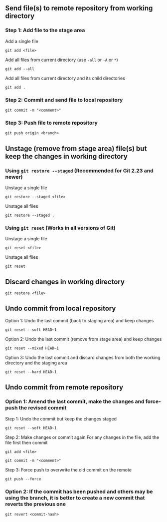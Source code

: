 ## Send file(s) to remote repository from working directory

### Step 1: Add file to the stage area

Add a single file
```
git add <file>
```

Add all files from current directory (use ```-all``` or ```-A``` or ```*```)
```
git add --all
```

Add all files from current directory and its child directories
```
git add .
```

### Step 2: Commit and send file to local repository
```
git commit -m "<comment>"
```

### Step 3: Push file to remote repository
```
git push origin <branch>
```


## Unstage (remove from stage area) file(s) but keep the changes in working directory

### Using ```git restore --staged``` (Recommended for Git 2.23 and newer)

Unstage a single file
```
git restore --staged <file>
```

Unstage all files
```
git restore --staged .
```

### Using ```git reset``` (Works in all versions of Git)

Unstage a single file
```
git reset <file>
```

Unstage all files
```
git reset
```


## Discard changes in working directory
```
git restore <file>
```


## Undo commit from local repository

Option 1: Undo the last commit (back to staging area) and keep changes
```
git reset --soft HEAD~1
```

Option 2: Undo the last commit (remove from stage area) and keep changes
```
git reset --mixed HEAD~1
```

Option 3: Undo the last commit and discard changes from both the working directory and the staging area
```
git reset --hard HEAD~1
```


## Undo commit from remote repository

### Option 1: Amend the last commit, make the changes and force-push the revised commit

Step 1: Undo the commit but keep the changes staged
```
git reset --soft HEAD~1
```

Step 2: Make changes or commit again
For any changes in the file, add the file first then commit
```
git add <file>
```
```
git commit -m "<comment>"
```

Step 3: Force push to overwrite the old commit on the remote
```
git push --force

```

### Option 2: If the commit has been pushed and others may be using the branch, it is better to create a new commit that reverts the previous one
```
git revert <commit-hash>
```
